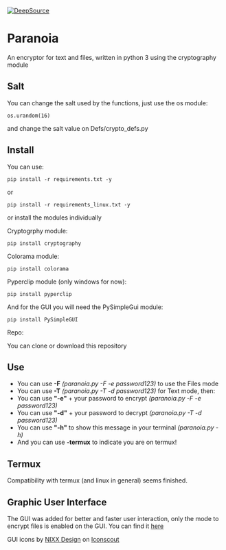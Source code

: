 [![DeepSource](https://static.deepsource.io/deepsource-badge-light-mini.svg)](https://deepsource.io/gh/ArcticBabe/Paranoia/?ref=repository-badge)
# Paranoia

An encryptor for text and files, written in python 3 using the cryptography module

## Salt
You can change the salt used by the functions, just use the os module:
```
os.urandom(16)
```
and change the salt value on Defs/crypto_defs.py

## Install

You can use:
```
pip install -r requirements.txt -y 
```
or
```
pip install -r requirements_linux.txt -y
```

or install the modules individually

Cryptogrphy module:

```
pip install cryptography
```

Colorama module:

```
pip install colorama
```

Pyperclip module (only windows for now):

```
pip install pyperclip
```

And for the GUI you will need the PySimpleGui module:

```
pip install PySimpleGUI
```

Repo:

You can clone or download this repository

## Use

* You can use **-F** *(paranoia.py -F -e password123)* to use the Files mode
* You can use **-T** *(paranoia.py -T -d password123)* for Text mode, then:
* You can use **"-e"** + your password to encrypt *(paranoia.py -F -e password123)*
* You can use **"-d"** + your password to decrypt *(paranoia.py -T -d password123)*
* You can use **"-h"** to show this message in your terminal *(paranoia.py -h)*
* And you can use **-termux** to indicate you are on termux! 

## Termux

Compatibility with termux (and linux in general) seems finished.

## Graphic User Interface

The GUI was added for better and faster user interaction, only the mode to encrypt files is enabled on the GUI.
You can find it <a href="https://github.com/Eptor/Paranoia_GUI">here</a>

GUI icons by <a href="https://iconscout.com/contributors/nixxdsgn">NIXX Design</a> on <a href="https://iconscout.com">Iconscout</a>